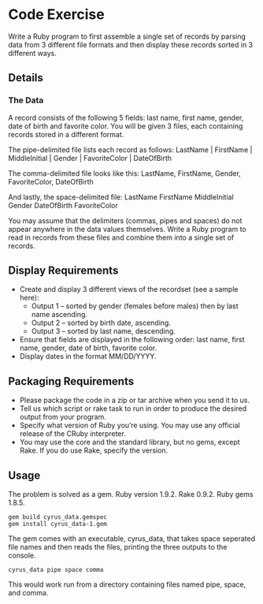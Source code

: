 # Code Exercise

  Write a Ruby program to first assemble a single set of records by parsing data from 3 different file formats and then display these records sorted in 3 different ways.

## Details

### The Data

A record consists of the following 5 fields: last name, first name, gender, date of birth and favorite color. You will be given 3 files, each containing records stored in a different format.

The pipe-delimited file lists each record as follows: 
    LastName | FirstName | MiddleInitial | Gender | FavoriteColor | DateOfBirth

The comma-delimited file looks like this: 
    LastName, FirstName, Gender, FavoriteColor, DateOfBirth

And lastly, the space-delimited file: 
    LastName FirstName MiddleInitial Gender DateOfBirth FavoriteColor

You may assume that the delimiters (commas, pipes and spaces) do not appear anywhere in the data values themselves. Write a Ruby program to read in records from these files and combine them into a single set of records.

## Display Requirements

* Create and display 3 different views of the recordset (see a sample here):
  * Output 1 – sorted by gender (females before males) then by last name ascending.
  * Output 2 – sorted by birth date, ascending.
  * Output 3 – sorted by last name, descending.
* Ensure that fields are displayed in the following order: last name, first name, gender, date of birth, favorite color.
* Display dates in the format MM/DD/YYYY.

## Packaging Requirements

* Please package the code in a zip or tar archive when you send it to us.
* Tell us which script or rake task to run in order to produce the desired output from your program.
* Specify what version of Ruby you’re using. You may use any official release of the CRuby interpreter.
* You may use the core and the standard library, but no gems, except Rake. If you do use Rake, specify the version.

## Usage

The problem is solved as a gem. Ruby version 1.9.2. Rake 0.9.2. Ruby gems 1.8.5.

    gem build cyrus_data.gemspec
    gem install cyrus_data-1.gem

The gem comes with an executable, cyrus_data, that takes space seperated file names and then reads the files, printing the three outputs to the console.

    cyrus_data pipe space comma

This would work run from a directory containing files named pipe, space, and comma.
